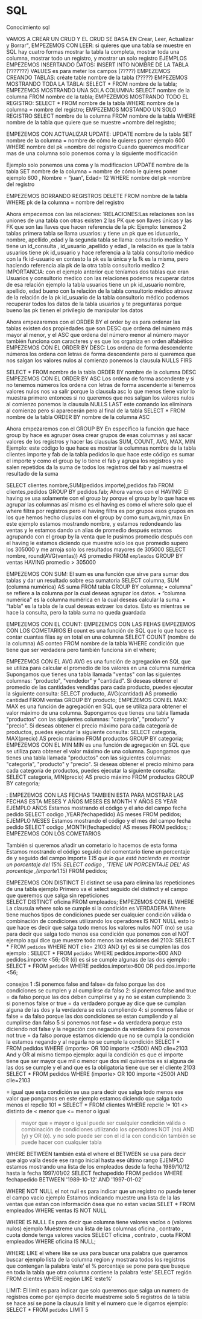 # SQL
Conocimiento sql

VAMOS A CREAR UN CRUD Y EL CRUD SE BASA EN Crear, Leer, Actualizar y Borrar",
EMPEZEMOS CON LEER: si quieres que una tabla se muestre en SQL hay cuatro formas mostrar la tabla la completa, mostrar toda una columna, mostrar todo un registro, y mostrar un solo registro 
EJEMPLOS
EMPEZEMOS INSERTANDO DATOS:
INSERT INTO NOMBRE DE LA TABLA (???????)
VALUES es para meter los campos (?????)
EMPEZEMOS CREANDO TABLAS:
créate table nombre de la tabla (?????)
EMPEZEMOS MOSTRANDO TODA LA TABLA:
SELECT * FROM nombre de la tabla;
EMPEZEMOS MOSTRANDO UNA SOLA COLUMNA:
SELECT nombre de la columna FROM nombre de la tabla;
EMPEZEMOS MOSTRANDO TODO EL REGISTRO:
SELECT * FROM nombre de la tabla WHERE nombre de la columna = nombre del registro;
EMPEZEMOS MOSTANDO UN SOLO REGISTRO
SELECT nombre de la columna FROM nombre de la tabla WHERE nombre de la tabla que quiere que se muestre =nombre del registro;



EMPEZEMOS CON ACTUALIZAR UPDATE:
UPDATE nombre de la tabla 
SET nombre de la columna = nombre de cómo le quieres poner ejemplo 600 
WHERE nombre del pk =nombre del registro
Cuando queremos modificar mas de una columna solo ponemos coma y  la siguiente modificación



Ejemplo solo ponemos una coma y la modificacion
UPDATE nombre de la tabla 
SET nombre de la columna = nombre de cómo le quieres poner ejemplo 600 ,
Nombre = “juan”,
Edad= 12
WHERE nombre del pk =nombre del registro



EMPEZEMOS BORRANDO REGISTROS 
DELETE FROM nombre de la tabla
WHERE pk de la columna = nombre del registro


Ahora empecemos con las relaciones: 
1RELACIONES:Las relaciones son las uniones de una tabla con otras existen 2 las PK que son llaves únicas y las FK que son las llaves que hacen referencia de la pk:
Ejemplo:  tenemos 2 tablas primera tabla se llama usuarios:  y tiene un pk   que es idusuario_ nombre, apellido ,edad   y la segunda tabla se llama: consultorio medico
Y tiene un id_consulta , id_usuario ,apellido y edad ,
la relación es que la tabla usuarios tiene pk id_usuario y hace referencia a la tabla consultorio médico con la fk id-usuario en contesto la pk es la única y la fk es la misma, pero haciendo referencia ala pk de la otra tabla consultorio medico 
2 IMPORTANCIA: con el ejemplo anterior que teníamos dos tablas que eran 
Usuarios y consultorio medico con las relaciones podemos recuperar datos de esa relación ejemplo la tabla usuarios tiene un pk id_usuario nombre, apellido, edad bueno  con la relación de la tabla consultorio médico atravez de la relación de la pk id_usuario de la tabla consultorio médico podemos recuperar todos los datos de la tabla usuarios y te preguntaras porque bueno las pk tienen el privilegio de manipular los datos 


Ahora empezaremos con el ORDER BY 
el order by es para ordenar las tablas existen dos propiedades que son DESC que ordena del número más mayor al menor, y el ASC que ordena del número menor al número mayor
también funciona con caracteres y es que los organiza en orden alfabético 
EMPEZEMOS CON EL ORDER BY DESC:
Los ordena de forma descendente números los ordena con letras de forma descendente pero si queremos que nos salgan los valores nulos al comienzo ponemos la clausula NULLS FIRS
 
SELECT * FROM nombre de la tabla
ORDER BY nombre de la columna DESC
EMPEZEMOS CON EL ORDER BY ASC
Los ordena de forma ascendente y si no tenemos números los ordena con letras de forma ascendente si tenemos valores nulos nos va salir porque la clausula asc lo que menos tiene valor lo muestra primero entonces si no queremos que nos salgan los valores nulos al comienzo ponemos la clausula NULLS  LAST este comando los eliminara al comienzo pero si aparecerán pero al final de la tabla
SELECT * FROM nombre de la tabla
ORDER BY nombre de la columna ASC




Ahora empezaremos con el GROUP BY 
En específico la función que hace group by hace es  agrupar ósea  crear grupos de esas columnas y así sacar valores de los registros y hacer las clausulas SUM, COUNT, AVG, MAX, MIN
Ejemplo: este código lo que hace es mostrar la columnas nombre de la tabla clientes importe y fab de la tabla pedidos lo que hace este código es sumar el importe y como el group by lo tiene el fab y agrupa los registros y no salen repetidos da la suma de todos los registros del fab y así muestra el resultado de la suma

SELECT clientes.nombre,SUM(pedidos.importe),pedidos.fab FROM clientes,pedidos GROUP BY pedidos.fab; 
Ahora vamos con el HAVING:
El having se usa solamente con el  group by porque el group by lo que hace es  agrupar las columnas así mismo es el having es como el where solo que el  where filtra por registros pero el having filtra es por grupos  esos grupos en los que hemos hecho clusulas con el  group by como sum,avg,min,max 
En este ejemplo estamos mostrando nombre, y estamos redondeando las ventas y le estamos dando un alias de promedio después estamos  agrupando con el group by la venta que le pusimos promedio después con el having le estamos diciendo que muestre solo los que promedio supero los 305000 y me arroja solo los resultados mayores de 305000 
SELECT nombre, round(AVG(ventas)) AS promedio FROM `empleados` GROUP BY ventas HAVING promedio > 305000

EMPEZEMOS CON SUM:
El sum es una función que sirve para sumar dos tablas y dar un resultado sobre esa sumatoria 
SELECT columna, SUM (columna numérica) AS suma
FROM tabla
GROUP BY columna;
• columna" se refiere a la columna por la cual deseas agrupar los datos.
• “columna numérica" es la columna numérica en la cual deseas calcular la suma.
• “tabla" es la tabla de la cual deseas extraer los datos.
Esto es mientras se hace la consulta, pero la tabla suma no queda guardada

EMPEZEMOS CON EL COUNT: EMPEZEMOS CON LAS FEHAS EMPEZEMOS CON LOS COMETARIOS
El count es una función de SQL que lo que hace es contar cuantas filas ay en total en una columna
SELECT COUNT (nombre de la columna) AS conteo
FROM nombre de la tabla
WHERE condición que tiene que ser verdadera pero también funciona sin el where;





EMPEZEMOS CON EL AVG
AVG es una función de agregación en SQL que se utiliza para calcular el promedio de los valores en una columna numérica
Supongamos que tienes una tabla llamada "ventas" con las siguientes columnas: "producto", "vendedor" y "cantidad". Si deseas obtener el promedio de las cantidades vendidas para cada producto, puedes ejecutar la siguiente consulta:
SELECT producto, AVG(cantidad) AS promedio cantidad
FROM ventas
GROUP BY producto;
EMPEZEMOS CON EL MAX:
MAX es una función de agregación en SQL que se utiliza para obtener el valor máximo de una columna. 
Supongamos que tienes una tabla llamada "productos" con las siguientes columnas: "categoría", "producto" y "precio". Si deseas obtener el precio máximo para cada categoría de productos, puedes ejecutar la siguiente consulta:
SELECT categoría, MAX(precio) AS precio máximo
FROM productos
GROUP BY categoria;
EMPEZEMOS CON EL MIN
MIN es una función de agregación en SQL que se utiliza para obtener el valor máximo de una columna. 
Supongamos que tienes una tabla llamada "productos" con las siguientes columnas: "categoría", "producto" y "precio". Si deseas obtener el precio mínimo para cada categoría de productos, puedes ejecutar la siguiente consulta:
SELECT categoría, MIN(precio) AS precio máximo
FROM productos
GROUP BY categoria;





: EMPEZEMOS CON LAS FECHAS 
TAMBIEN ESTA PARA MOSTRAR LAS FECHAS ESTA MESES Y AÑOS MESES ES MONTH Y AÑOS ES YEAR 
EJEMPLO AÑOS
Estamos mostrando el código y el año del campo fecha pedido
SELECT codigo ,YEAR(fechapedido) AS meses 
FROM pedidos;
EJEMPLO MESES 
Estamos mostrando el código y el mes del campo fecha pedido
SELECT codigo ,MONTH(fechapedido) AS meses 
FROM pedidos;
: EMPEZEMOS CON LOS COMETARIOS

También si queremos añadir un cometario lo hacemos de esta forma
Estamos mostrando el código seguido del comentario tiene un porcentaje de y seguido del campo importe *1.15 que lo que está haciendo es mostrar un porcentaje del 15%
SELECT codigo , 'TIENE UN PORCENTAJE DEL' AS porcentaje ,(importe*1.15)
FROM pedidos;



EMPEZEMOS CON DISTINCT
El distinct se usa para elimina las repeticiones de una tabla ejemplo
Primero va el select seguido del distinct y el campo que queremos que salga sin repeticiones  
SELECT DISTINCT oficina FROM empleados;
EMPEZEMOS CON EL WHERE 
La clausula where solo se cumple si la condición es VERDADERA 
Where tiene muchos tipos de condiciones
puede ser cualquier condición válida o combinación de condiciones utilizando los operadores 
IS NOT NULL esto lo que hace es decir que salga todo menos los valores nulos
NOT (no) se usa para decir que salga todo menos esa condición que ponemos con el NOT 	ejemplo aquí dice que muestre todo menos las relaciones del 2103: SELECT * FROM `pedidos` WHERE NOT clie= 2103
AND (y)  es si se cumplen las dos ejemplo : SELECT * FROM `pedidos` WHERE pedidos.importe>600 AND pedidos.importe <56;
 OR (ó) es si se cumple algunas de las dos ejemplo : SELECT * FROM `pedidos`  WHERE pedidos.importe>600 OR pedidos.importe <56; 

consejos
1 :Si ponemos false and false= da falso porque las dos condiciones se cumplen y al cumplirse da falso 
2: si ponemos false and true = da falso porque las dos deben cumplirse y ay no se estan cumpliendo 
3: si ponemos false or true = da verdadero porque ay dice que se cumplan alguna de las dos y la verdadera se esta cumpliendo 
4: si ponemos false or false = da falso porque las dos condiciones se estan cumpliendo y al cumplirse dan falso
5 si ponemos not fase = da verdadera porque esta diciendo not false y la negación con negación da verdadera 
6:si ponemos not true = da falso porque estamos diciendo que no se cumpla la condición la estamos  negando y al negarla no se   cumple la condición 
SELECT * FROM pedidos WHERE (importe> OR  100 importe <2500) AND clie=2103
And y OR al mismo tiempo ejemplo: aqui la condición es que el importe tiene que ser mayor que mil o menor que dos mil quinientos  es si alguna de las dos se cumple y el and que es la obligatoria tiene que ser el cliente 2103
SELECT * FROM pedidos WHERE (importe> OR  100 importe <2500) AND clie=2103


= igual que 	esta condición se usa para decir que salga todo menos ese valor que pongamos en este ejemplo estamos diciendo que salga todo menos el repclie 101 =  SELECT * FROM clientes WHERE repclie != 101 
<> distinto de
 < menor que
 <= menor o igual
 > mayor que 
>= mayor o igual
puede ser cualquier condición válida o combinación de condiciones utilizando los operadores NOT (no) AND (y) y OR (ó).
y no solo puede ser con el id la con condición también se puede hacer con cualquier tabla


 WHERE BETWEEN también está el where el BETWEEN se usa para decir que algo valla desde ese rango inicial hasta ese último rango EJEMPLO
estamos mostrando una lista de los empleados desde la fecha 1989/10/12 hasta la fecha 1997/01/02
SELECT fechapedido
FROM pedidos 
WHERE fechapedido BETWEEN '1989-10-12' AND '1997-01-02'

WHERE NOT NULL el not null es para indicar que un registro no puede tener el campo vacio ejemplo
Estamos indicando muestre una lista de la las ventas que estan con información ósea que no estan vacias
SELET * 
FROM empleados
WHERE ventas IS NOT NULL

WHERE IS NULL
Es para decir que columna tiene valores vacíos o (valores nulos) ejemplo
Muéstreme una lista de las columnas oficina , contrato , cuota donde tenga valores vacíos 
SELECT oficina , contrato , cuota
FROM empleados 
WHERE oficina IS NULL;



WHERE LIKE el where like se usa para buscar una palabra que queramos buscar ejemplo 
lista de la columna region y  mostrara todos los registros que contengan la palabra ‘este’
el % porcentaje se pone para que busque en toda la tabla que otra columna contiene la palabra ‘este’
SELECT región 
FROM clientes
WHERE región LIKE ‘este%’ 

LIMIT:
El limit es para indicar que solo queremos que salga un  numero de registros como por ejemplo decirle muéstreme solo 5 registros de la tabla se hace así se pone la clausula limit y el numero que le digamos  ejemplo: 
SELECT   *  FROM `pedidos` LIMIT 5 


